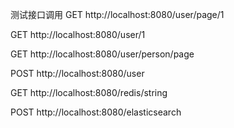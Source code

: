测试接口调用
GET http://localhost:8080/user/page/1

GET http://localhost:8080/user/1

GET http://localhost:8080/user/person/page

POST http://localhost:8080/user

GET http://localhost:8080/redis/string

POST http://localhost:8080/elasticsearch